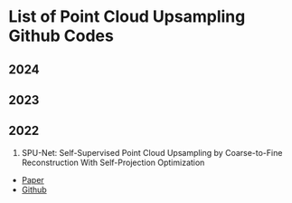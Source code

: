 # List of Point Cloud Upsampling Github Codes

## 2024
## 2023
## 2022
1. SPU-Net: Self-Supervised Point Cloud Upsampling by Coarse-to-Fine Reconstruction With Self-Projection Optimization 
- [Paper](https://ieeexplore.ieee.org/document/9794769)
- [Github](https://github.com/lizhuangzi/SPU)